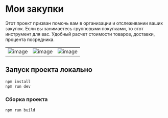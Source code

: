 # Мои закупки

Этот проект призван помочь вам в организации и отслеживании ваших закупок.
Если вы занимаетесь групповыми покупками, то этот инструмент для вас.
Удобный расчет стоимости товаров, доставки, процента посредника.

||||
|-|-|-|
|![image](https://user-images.githubusercontent.com/13501355/207551622-684c24d7-024e-44bf-b672-79fd1b977c61.png)|![image](https://user-images.githubusercontent.com/13501355/207551815-8f6f9f58-09ac-4158-901a-fb8c8660a6c7.png)|![image](https://user-images.githubusercontent.com/13501355/207552027-60d9e84d-4480-4b0a-bdac-3a4dcea28700.png)|

## Запуск проекта локально

```sh
npm install
npm run dev
```

### Сборка проекта

```sh
npm run build
```
